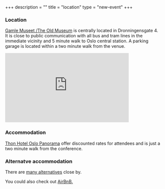 +++
description = ""
title = "location"
type = "new-event"
+++
<h3>Location</h3>

<a href="http://www.gamlemuseet.no/english/">Gamle Museet /The Old Museum</a> is centrally located in Dronningensgate 4. It is close to public communication with all bus and tram lines in the immediate vicinity and 5 minute walk to Oslo central station. A parking garage is located within a two minute walk from the venue.

<div>
<iframe width="400" height="225" frameborder="0" style="border:0"
src="https://www.google.com/maps/embed/v1/place?q=place_id:ChIJMRa1nmVuQUYRsofLI9AhgKk&key=AIzaSyCQVseQXE2vOLizZJWabRhrHZJB9GpEwhs" allowfullscreen></iframe>
</div>

<h3>Accommodation</h3>
<a href="http://www.thonhotels.com/standalone-pages/block-booking/devopsdays-is-coming-to-oslo-/">Thon Hotel Oslo Panorama</a> offer discounted rates for attendees and is just a two minute walk from the conference.

<h3>Alternatve accommodation</h3>
There are <a href="https://www.google.no/maps/search/Hoteller/@59.908037,10.7421253,17z/data=!3m1!4b1!4m8!2m7!3m6!1sHoteller!2sDronningensgate+4+Kvadraturen,+Gamle+Museet+Konferanse+og+Selskapslokaler,+0152+Oslo!3s0x46416e659eb51631:0xa98021d023cb87b2!4m2!1d10.744314!2d59.908029?hl=no">many alternatives</a> close by.
<p>You could also check out <a href="https://www.airbnb.com/s/Gamle-Museet-Konferanse-og-Selskapslokaler--Oslo--Norway?guests=&checkin=09%2F05%2F2016&checkout=09%2F06%2F2016&ss_id=ot0usqa1&source=bb&s_tag=s10_tSLJ">AirBnB.</p>


<!-- {{< event_map >}} -->